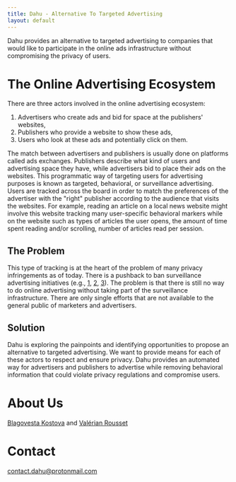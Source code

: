 ```yaml
---
title: Dahu - Alternative To Targeted Advertising 
layout: default
---
```


Dahu provides an alternative to targeted advertising to companies that would like to participate in the online ads infrastructure without compromising the privacy of users.

# The Online Advertising Ecosystem

There are three actors involved in the online advertising ecosystem:
1. Advertisers who create ads and bid for space at the publishers' websites,
2. Publishers who provide a website to show these ads,
3. Users who look at these ads and potentially click on them.

The match between advertisers and publishers is usually done on platforms called ads exchanges. Publishers describe what kind of users and advertising space they have, while advertisers bid to place their ads on the websites. This programmatic way of targeting users for advertising purposes is known as targeted, behavioral, or surveillance advertising. Users are tracked across the board in order to match the preferences of the advertiser with the "right" publisher according to the audience that visits the websites. For example, reading an article on a local news website might involve this website tracking many user-specific behavioral markers while on the website such as types of articles the user opens, the amount of time spent reading and/or scrolling, number of articles read per session.

## The Problem
This type of tracking is at the heart of the problem of many privacy infringements as of today. There is a pushback to ban surveillance advertising initiatives (e.g., [1](https://www.bansurveillanceadvertising.com), [2](https://consumerfed.org/surveillance-advertising-factsheets/), [3](https://qz.com/1997873/apples-idfa-privacy-update-threatens-to-upend-the-ad-industry/)). The problem is that there is still no way to do online advertising without taking part of the surveillance infrastructure. There are only single efforts that are not available to the general public of marketers and advertisers.

## Solution

Dahu is exploring the painpoints and identifying opportunities to propose an alternative to targeted advertising. We want to provide means for each of these actors to respect and ensure privacy. Dahu provides an automated way for advertisers and publishers to advertise while removing behavioral information that could violate privacy regulations and compromise users.


# About Us 

[Blagovesta Kostova](https://betty.github.io) and [Valérian Rousset](https://www.linkedin.com/in/valerianrousset/)

# Contact

<a href="mailto:contact.dahu@protonmail.com">contact.dahu@protonmail.com</a>


